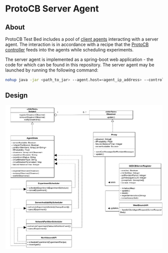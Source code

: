 # ProtoCB Server Agent

## About
ProtoCB Test Bed includes a pool of <a href="https://github.com/ProtoCB/client-agent">client agents</a> interacting with a server agent. The interaction is in accordance with a recipe that the <a href="https://github.com/ProtoCB/controller">ProtoCB controller</a> feeds into the agents while scheduling experiments.

The server agent is implemented as a spring-boot web application - the code for which can be found in this repository. The server agent may be launched by running the following command:

```sh
nohup java -jar <path_to_jar> --agent.host=<agent_ip_address> --controller.url=<controller_url> --storage.bucket=<firebase_storage_bucket> --agent.secret=<secret> --server.port=<agent_port> --protocb.home=<protocb_directory> > <path_to_log_file> &
```

## Design
![Server Agent Design](design.jpg "Server Agent Design")
